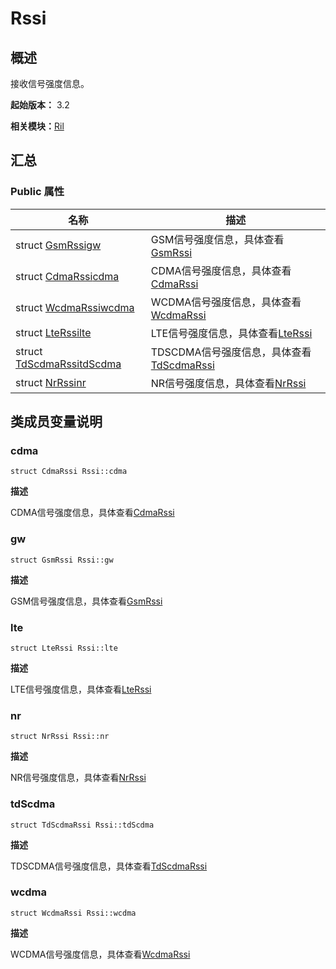 # Rssi


## 概述

接收信号强度信息。

**起始版本：** 3.2

**相关模块：**[Ril](_ril_v11.md)


## 汇总


### Public 属性

| 名称 | 描述 | 
| -------- | -------- |
| struct [GsmRssi](_gsm_rssi_v11.md)[gw](#gw) | GSM信号强度信息，具体查看[GsmRssi](_gsm_rssi_v11.md) | 
| struct [CdmaRssi](_cdma_rssi_v11.md)[cdma](#cdma) | CDMA信号强度信息，具体查看[CdmaRssi](_cdma_rssi_v11.md) | 
| struct [WcdmaRssi](_wcdma_rssi_v11.md)[wcdma](#wcdma) | WCDMA信号强度信息，具体查看[WcdmaRssi](_wcdma_rssi_v11.md) | 
| struct [LteRssi](_lte_rssi_v11.md)[lte](#lte) | LTE信号强度信息，具体查看[LteRssi](_lte_rssi_v11.md) | 
| struct [TdScdmaRssi](_td_scdma_rssi_v11.md)[tdScdma](#tdscdma) | TDSCDMA信号强度信息，具体查看[TdScdmaRssi](_td_scdma_rssi_v11.md) | 
| struct [NrRssi](_nr_rssi_v11.md)[nr](#nr) | NR信号强度信息，具体查看[NrRssi](_nr_rssi_v11.md) | 


## 类成员变量说明


### cdma

```
struct CdmaRssi Rssi::cdma
```
**描述**

CDMA信号强度信息，具体查看[CdmaRssi](_cdma_rssi_v11.md)


### gw

```
struct GsmRssi Rssi::gw
```
**描述**

GSM信号强度信息，具体查看[GsmRssi](_gsm_rssi_v11.md)


### lte

```
struct LteRssi Rssi::lte
```
**描述**

LTE信号强度信息，具体查看[LteRssi](_lte_rssi_v11.md)


### nr

```
struct NrRssi Rssi::nr
```
**描述**

NR信号强度信息，具体查看[NrRssi](_nr_rssi_v11.md)


### tdScdma

```
struct TdScdmaRssi Rssi::tdScdma
```
**描述**

TDSCDMA信号强度信息，具体查看[TdScdmaRssi](_td_scdma_rssi_v11.md)


### wcdma

```
struct WcdmaRssi Rssi::wcdma
```
**描述**

WCDMA信号强度信息，具体查看[WcdmaRssi](_wcdma_rssi_v11.md)
